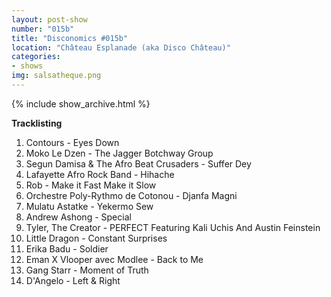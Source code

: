 ```yaml
---
layout: post-show
number: "015b"
title: "Disconomics #015b"
location: "Château Esplanade (aka Disco Château)"
categories:
- shows
img: salsatheque.png
---
```


{% include show_archive.html %}

**Tracklisting**

1. Contours - Eyes Down
1. Moko Le Dzen - The Jagger Botchway Group
1. Segun Damisa & The Afro Beat Crusaders - Suffer Dey
1. Lafayette Afro Rock Band - Hihache
1. Rob - Make it Fast Make it Slow
1. Orchestre Poly-Rythmo de Cotonou - Djanfa Magni
1. Mulatu Astatke - Yekermo Sew
1. Andrew Ashong - Special
1. Tyler, The Creator - PERFECT Featuring Kali Uchis And Austin Feinstein
1. Little Dragon - Constant Surprises 
1. Erika Badu - Soldier
1. Eman X Vlooper avec Modlee - Back to Me
1. Gang Starr - Moment of Truth
1. D'Angelo - Left & Right
